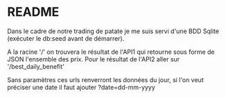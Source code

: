 # README

Dans le cadre de notre trading de patate je me suis servi d'une BDD Sqlite (exécuter le db:seed avant de démarrer).

A la racine '/' on trouvera le résultat de l'API1 qui retourne sous forme de JSON l'ensemble des prix.
Pour le résultat de l'API2 aller sur '/best_daily_benefit'

Sans paramètres ces urls renverront les données du jour, si l'on veut préciser une date il faut ajouter ?date=dd-mm-yyyy
